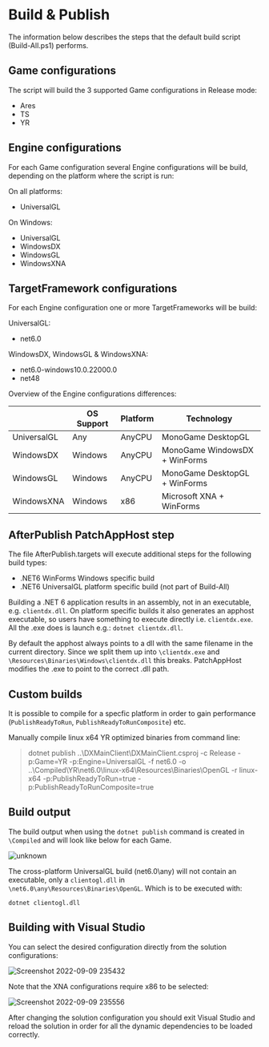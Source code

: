 # Build & Publish #

The information below describes the steps that the default build script (Build-All.ps1) performs.

Game configurations
-------------------

The script will build the 3 supported Game configurations in Release mode:
* Ares
* TS
* YR

Engine configurations
---------------------

For each Game configuration several Engine configurations will be build, depending on the platform where the script is run:

On all platforms:
* UniversalGL

On Windows:
* UniversalGL
* WindowsDX
* WindowsGL
* WindowsXNA

TargetFramework configurations
------------------------------

For each Engine configuration one or more TargetFrameworks will be build:

UniversalGL:
* net6.0

WindowsDX, WindowsGL & WindowsXNA:
* net6.0-windows10.0.22000.0
* net48

Overview of the Engine configurations differences:

| | OS Support | Platform | Technology |
| - | ---------- | -------- | ---------- |
| UniversalGL | Any | AnyCPU | MonoGame DesktopGL |
| WindowsDX | Windows | AnyCPU | MonoGame WindowsDX + WinForms |
| WindowsGL | Windows | AnyCPU | MonoGame DesktopGL + WinForms |
| WindowsXNA | Windows | x86 | Microsoft XNA + WinForms |

AfterPublish PatchAppHost step
------------------------------

The file AfterPublish.targets will execute additional steps for the following build types:
* .NET6 WinForms Windows specific build
* .NET6 UniversalGL platform specific build (not part of Build-All)

Building a .NET 6 application results in an assembly, not in an executable, e.g. `clientdx.dll`. On platform specific builds it also generates an apphost executable, so users have something to execute directly i.e. `clientdx.exe`. All the .exe does is launch e.g.: `dotnet clientdx.dll`.

By default the apphost always points to a dll with the same filename in the current directory. Since we split them up into `\clientdx.exe` and `\Resources\Binaries\Windows\clientdx.dll` this breaks. PatchAppHost modifies the .exe to point to the correct .dll path.

Custom builds
-------------

It is possible to compile for a specfic platform in order to gain performance (`PublishReadyToRun`, `PublishReadyToRunComposite`) etc.

Manually compile linux x64 YR optimized binaries from command line:

>dotnet publish ..\DXMainClient\DXMainClient.csproj -c Release -p:Game=YR -p:Engine=UniversalGL -f net6.0 -o ..\Compiled\YR\net6.0\linux-x64\Resources\Binaries\OpenGL -r linux-x64 -p:PublishReadyToRun=true -p:PublishReadyToRunComposite=true

Build output
------------

The build output when using the `dotnet publish` command is created in `\Compiled` and will look like below for each Game.

![unknown](https://user-images.githubusercontent.com/25006126/189449430-07bfb4b5-bc5f-4cea-870e-90d1870b8fe8.png)

The cross-platform UniversalGL build (net6.0\any) will not contain an executable, only a `clientogl.dll` in `\net6.0\any\Resources\Binaries\OpenGL`.
Which is to be executed with:

`dotnet clientogl.dll`

Building with Visual Studio
---------------------------

You can select the desired configuration directly from the solution configurations:

![Screenshot 2022-09-09 235432](https://user-images.githubusercontent.com/25006126/189451063-28418a7b-47f4-47b3-9d8b-512c598284ac.png)

Note that the XNA configurations require x86 to be selected:

![Screenshot 2022-09-09 235556](https://user-images.githubusercontent.com/25006126/189451170-d90f665e-19d1-4e6b-a9df-a4994eb143a9.png)

After changing the solution configuration you should exit Visual Studio and reload the solution in order for all the dynamic dependencies to be loaded correctly.
